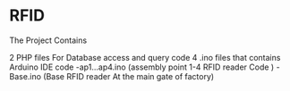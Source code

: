 # RFID


The Project Contains

2 PHP files For Database access and query code
4 .ino files that contains Arduino IDE code
  -ap1...ap4.ino (assembly point 1-4 RFID reader Code )
  -Base.ino (Base RFID reader At the main gate of factory)

